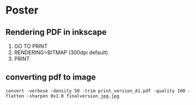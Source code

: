 # Poster


## Rendering  PDF in inkscape
1. GO TO PRINT
2. RENDERING>BITMAP (300dpi default)
3. PRINT


## converting pdf to image
```
convert -verbose -density 50 -trim print_version_A1.pdf -quality 100 -flatten -sharpen 0x1.0 finalversion_jpg.jpg
```

